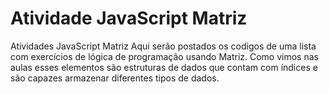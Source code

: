 # Atividade JavaScript Matriz
Atividades JavaScript Matriz  Aqui serão postados os codigos de uma lista com exercícios de lógica de programação usando Matriz.   Como vimos nas aulas esses elementos são estruturas de dados que contam com índices e são capazes armazenar diferentes tipos de dados.
